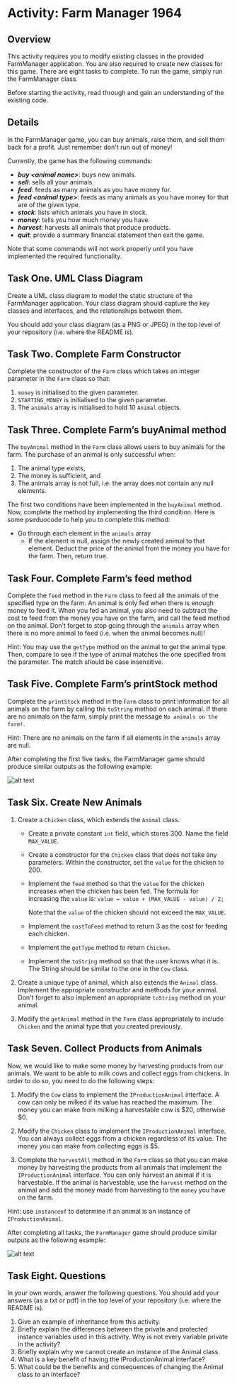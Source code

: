 # Activity: Farm Manager 1964

## Overview
This activity requires you to modify existing classes in the provided FarmManager application. You are also required to create new classes for this game. There are eight tasks to complete. To run the game, simply run the FarmManager class.

Before starting the activity, read through and gain an understanding of the existing code.

## Details
In the FarmManager game, you can buy animals, raise them, and sell them back for a profit. Just remember don't run out of money!

Currently, the game has the following commands:
* **_buy &lt;animal name&gt;_**: buys new animals.
* **_sell_**: sells all your animals.
* **_feed_**: feeds as many animals as you have money for.
* **_feed &lt;animal type&gt;_**: feeds as many animals as you have money for that are of the given type.
* **_stock_**: lists which animals you have in stock.
* **_money_**: tells you how much money you have.
* **_harvest_**: harvests all animals that produce products.
* **_quit_**: provide a summary financial statement then exit the game.

Note that some commands will not work properly until you have implemented the required functionality. 

## Task One. UML Class Diagram
Create a UML class diagram to model the static structure of the FarmManager application. Your class diagram should capture the key classes and interfaces, and the relationships between them.

You should add your class diagram (as a PNG or JPEG) in the top level of your repository (i.e. where the README is).

## Task Two. Complete Farm Constructor
Complete the constructor of the `Farm` class which takes an integer parameter in the `Farm` class so that:
  1. `money` is initialised to the given parameter.
  2. `STARTING_MONEY` is initialised to the given parameter.
  3. The `animals` array is initialised to hold 10 `Animal` objects.

## Task Three. Complete Farm’s buyAnimal method
The `buyAnimal` method in the `Farm` class allows users to buy animals for the farm. The purchase of an animal is only successful when:
  1. The animal type exists,
  2. The money is sufficient, and
  3. The animals array is not full, i.e. the array does not contain any null elements.

The first two conditions have been implemented in the `buyAnimal` method. Now, complete the method by implementing the third condition. Here is some pseduocode to help you to complete this method:
* Go through each element in the `animals` array
  * If the element is null, assign the newly created animal to that element. Deduct the price of the animal from the money you have for the farm. Then, return true.

## Task Four. Complete Farm’s feed method
Complete the `feed` method in the `Farm` class to feed all the animals of the specified type on the farm. An animal is only fed when there is enough money to feed it. When you fed an animal, you also need to subtract the cost to feed from the money you have on the farm, and call the feed method on the animal. Don’t forget to stop going through the `animals` array when there is no more animal to feed (i.e. when the animal becomes null)!

Hint: You may use the `getType` method on the animal to get the animal type. Then, compare to see if the type of animal matches the one specified from the parameter. The match should be case insensitive.

## Task Five. Complete Farm’s printStock method
Complete the `printStock` method in the `Farm` class to print information for all animals on the farm by calling the `toString` method on each animal. If there are no animals on the farm, simply print the message `No animals on the farm!`.

Hint: There are no animals on the farm if all elements in the `animals` array are null.

After completing the first five tasks, the FarmManager game should produce similar outputs as the following example: 

![alt text](a02-first.png "Example Output 1")

## Task Six. Create New Animals
1. Create a `Chicken`  class, which extends the `Animal` class.
    * Create a private constant `int` field, which stores 300. Name the field `MAX_VALUE`.
    * Create a constructor for the `Chicken` class that does not take any parameters. Within the constructor, set the `value` for the chicken to 200.
    * Implement the `feed` method so that the `value` for the chicken increases when the chicken has been fed. The formula for increasing the `value` is:
        `value = value + (MAX_VALUE - value) / 2;`
        
        Note that the `value` of the chicken should not exceed the `MAX_VALUE`.
    * Implement the `costToFeed` method to return 3 as the cost for feeding each chicken.
    * Implement the `getType` method to return `Chicken`.
    * Implement the `toString` method so that the user knows what it is. The String should be similar to the one in the `Cow` class.

2. Create a unique type of animal, which also extends the `Animal` class. Implement the appropriate constructor and methods for your animal. Don't forget to also implement an appropriate `toString` method on your animal.

3. Modify the `getAnimal`  method in the `Farm` class appropriately to include `Chicken` and the animal type that you created previously.

## Task Seven. Collect Products from Animals
Now, we would like to make some money by harvesting products from our animals. We want to be able to milk cows and collect eggs from chickens. In order to do so, you need to do the following steps:

1. Modify the `Cow` class to implement the `IProductionAnimal`  interface. A cow can only be milked if its value has reached the maximum. The money you can make from milking a harvestable cow is $20, otherwise $0.

2. Modify the `Chicken` class to implement the `IProductionAnimal` interface. You can always collect eggs from a chicken regardless of its value. The money you can make from collecting eggs is $5.

3. Complete the `harvestAll` method in the `Farm` class so that you can make money by harvesting the products from all animals that implement the `IProductionAnimal` interface. You can only harvest an animal if it is harvestable. If the animal is harvestable, use the `harvest` method on the animal and add the money made from harvesting to the `money` you have on the farm.

Hint: use `instanceof` to determine if an animal is an instance of `IProductionAnimal`.

After completing all tasks, the `FarmManager` game should produce similar outputs as the following example:

![alt text](a02-second.png "Example Output 2")

## Task Eight. Questions
In your own words, answer the following questions. You should add your answers (as a txt or pdf) in the top level of your repository (i.e. where the README is).

1. Give an example of inheritance from this activity.
2. Briefly explain the differences between the private and protected instance variables used in this activity. Why is not every variable private in the activity?
3. Briefly explain why we cannot create an instance of the Animal class.
4. What is a key benefit of having the IProductionAnimal interface?
5. What could be the benefits and consequences of changing the Animal class to an interface?
